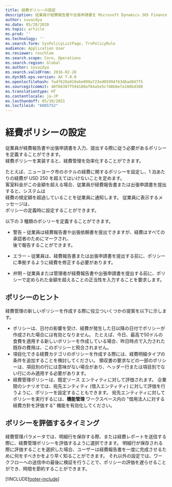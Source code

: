 ```yaml
---
title: 経費ポリシーの設定
description: 従業員が経費報告書や出張申請書を Microsoft Dynamics 365 Finance で入力、提出する際に従う必要がある経費ポリシーを定義することができます。
author: suvaidya
ms.date: 05/20/2020
ms.topic: article
ms.prod: ''
ms.technology: ''
ms.search.form: SysPolicyListPage, TrvPolicyRule
audience: Application User
ms.reviewer: roschlom
ms.search.scope: Core, Operations
ms.search.region: Global
ms.author: suvaidya
ms.search.validFrom: 2016-02-28
ms.dyn365.ops.version: AX 7.0.0
ms.openlocfilehash: fa4f628a918e6e099a723ed05994f63d6ad847f5
ms.sourcegitcommit: 40f68387f594180af64a5e5c748b6efa188bd300
ms.translationtype: HT
ms.contentlocale: ja-JP
ms.lasthandoff: 05/10/2021
ms.locfileid: "6005752"
---
```

# <a name="set-up-expense-policies"></a>経費ポリシーの設定

従業員が経費報告書や出張申請書を入力、提出する際に従う必要があるポリシーを定義することができます。         
経費ポリシーを実装すると、経費管理を効率化することができます。         

たとえば、ニューヨーク市のホテルの経費に関するポリシーを設定し、1 泊あたりの経費が USD 250 を超えてはいけないことを定めます。       
客室料金がこの金額を超える場合、従業員が経費報告書または出張申請書を提出すると、システムは        
経費の規定額を超過していることを従業員に通知します。 従業員に表示するメッセージは、        
ポリシーの定義時に設定することができます。      
        
以下の 3 種類のポシリーを定義することができます。         
        
- 警告 – 従業員は経費報告書や出張依頼書を提出できますが、経費はすべての承認者のためにマークされ、        
  後で報告することができます。        

- エラー – 従業員は、経費報告書または出張申請書を提出する前に、ポリシーに準拠するように経費を修正する必要があります。       
 
 - 弁明 – 従業員または管理者が経費報告書や出張申請書を提出する前に、ポリシーで定められた金額を超えることの正当性を入力することを要求します。        

## <a name="policy-tips"></a>ポリシーのヒント
経費管理の新しいポリシーを作成する際に役立ついくつかの提案を以下に示します。 
* ポリシーは、日付の影響を受け、経費が発生した日以降の日付でポリシーが作成された場合には有効となりません。 たとえば、今日、最高で50ドルの食費を適用する新しいポリシーを作成している場合、昨日時点で入力された既存の費用は、このポリシーと照合されません。
* 項目化できる経費カテゴリのポリシーを作成する際には、経費明細タイプの条件を追加することを検討してください。 領収書の要求などの一部のポリシーは、項目別の行には意味がない場合があり、ヘッダー行または項目別でない行にのみ適用する必要があります。 
* 経費管理ポリシーは、既定ソース エンティティに対して評価されます。 企業間のシナリオでは、宛先エンティティ (借入エンティティ) に対して評価を行うように、ポリシーを設定することもできます。 宛先エンティティに対してポリシーを実行するには、**機能管理** ワークスペース内の "借用法人に対する経費方針を評価する" 機能を有効化してください。

## <a name="when-to-evaluate-policies"></a>ポリシーを評価するタイミング

経費管理パラメータでは、明細行を保存する際、または経費レポートを送信する際に、経費管理ポリシーを評価するように選択できます。 明細行が保存される際に評価することを選択した場合、ユーザーは経費報告書を一度に完成させるために何をすべきかをより早く知ることができます。 それ以外の設定では、ワークフローへの送信中の最後に検証を行うことで、ポリシーの評価を遅らせることができ、時間を節約することができます。


[!INCLUDE[footer-include](../includes/footer-banner.md)]